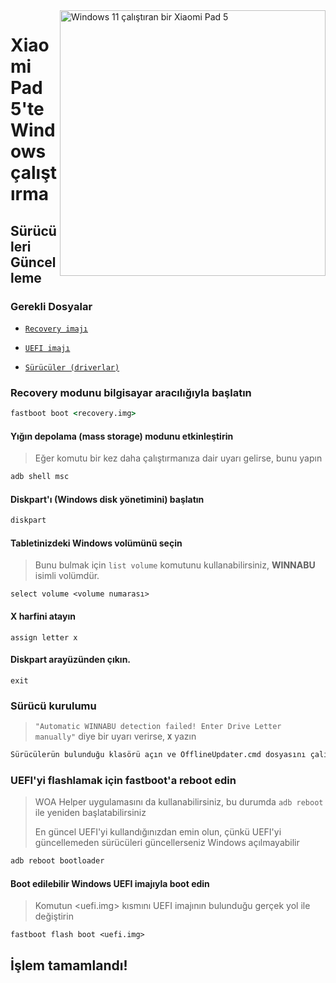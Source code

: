 <img align="right" src="https://raw.githubusercontent.com/erdilS/Port-Windows-11-Xiaomi-Pad-5/main/nabu.png" width="425" alt="Windows 11 çalıştıran bir Xiaomi Pad 5">

# Xiaomi Pad 5'te Windows çalıştırma

## Sürücüleri Güncelleme

### Gerekli Dosyalar
- [```Recovery imajı```](https://github.com/erdilS/Port-Windows-11-Xiaomi-Pad-5/releases/download/1.0/recovery.img)

- [```UEFI imajı```](https://github.com/erdilS/Port-Windows-11-Xiaomi-Pad-5/releases/download/UEFI/uefi-v3.img)
  
- [```Sürücüler (driverlar)```](https://github.com/map220v/MiPad5-Drivers/releases/latest)

### Recovery modunu bilgisayar aracılığıyla başlatın
```cmd
fastboot boot <recovery.img>
```

#### Yığın depolama (mass storage) modunu etkinleştirin
> Eğer komutu bir kez daha çalıştırmanıza dair uyarı gelirse, bunu yapın
```cmd
adb shell msc
```
  
#### Diskpart'ı (Windows disk yönetimini) başlatın
```cmd
diskpart
```

#### Tabletinizdeki Windows volümünü seçin
> Bunu bulmak için `list volume` komutunu kullanabilirsiniz, **WINNABU** isimli volümdür.
```diskpart
select volume <volume numarası>
```

#### X harfini atayın
```diskpart
assign letter x
```

#### Diskpart arayüzünden çıkın.
```diskpart
exit
```

### Sürücü kurulumu
> `"Automatic WINNABU detection failed! Enter Drive Letter manually"` diye bir uyarı verirse, **`X`** yazın   
```cmd
Sürücülerün bulunduğu klasörü açın ve OfflineUpdater.cmd dosyasını çalıştırın
```
  
### UEFI'yi flashlamak için fastboot'a reboot edin
> WOA Helper uygulamasını da kullanabilirsiniz, bu durumda ```adb reboot``` ile yeniden başlatabilirsiniz 
>
> En güncel UEFI'yi kullandığınızdan emin olun, çünkü UEFI'yi güncellemeden sürücüleri güncellerseniz Windows açılmayabilir
```cmd
adb reboot bootloader
```

#### Boot edilebilir Windows UEFI imajıyla boot edin
> Komutun <uefi.img> kısmını UEFI imajının bulunduğu gerçek yol ile değiştirin
```
fastboot flash boot <uefi.img>
```

## İşlem tamamlandı!
